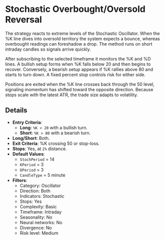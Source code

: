 # Stochastic Overbought/Oversold Reversal

The strategy reacts to extreme levels of the Stochastic Oscillator. When the %K line dives into oversold territory the system expects a bounce, whereas overbought readings can foreshadow a drop. The method runs on short intraday candles so signals arrive quickly.

After subscribing to the selected timeframe it monitors the %K and %D lines. A bullish setup forms when %K falls below 20 and then begins to recover. Conversely, a bearish setup appears if %K rallies above 80 and starts to turn down. A fixed percent stop controls risk for either side.

Positions are exited when the %K line crosses back through the 50 level, signaling momentum has shifted toward the opposite direction. Because stops scale with the latest ATR, the trade size adapts to volatility.

## Details

- **Entry Criteria**:
  - **Long**: `%K < 20` with a bullish turn.
  - **Short**: `%K > 80` with a bearish turn.
- **Long/Short**: Both.
- **Exit Criteria**: %K crossing 50 or stop-loss.
- **Stops**: Yes, at `2%` distance.
- **Default Values**:
  - `StochPeriod` = 14
  - `KPeriod` = 3
  - `DPeriod` = 3
  - `CandleType` = 5 minute
- **Filters**:
  - Category: Oscillator
  - Direction: Both
  - Indicators: Stochastic
  - Stops: Yes
  - Complexity: Basic
  - Timeframe: Intraday
  - Seasonality: No
  - Neural networks: No
  - Divergence: No
  - Risk level: Medium
